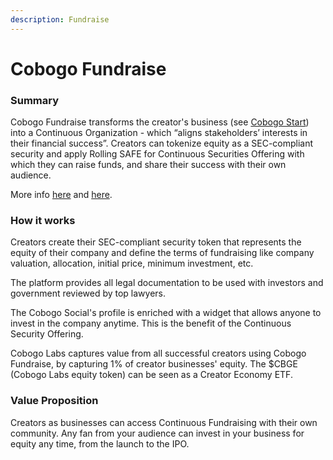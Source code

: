 ```yaml
---
description: Fundraise
---
```


# Cobogo Fundraise

### Summary

Cobogo Fundraise transforms the creator's business (see [Cobogo Start](cobogo-start/)) into a Continuous Organization - which “aligns stakeholders’ interests in their financial success”. Creators can tokenize equity as a SEC-compliant security and apply Rolling SAFE for Continuous Securities Offering with which they can raise funds, and share their success with their own audience.

More info [here](https://github.com/C-ORG/whitepape) and [here](https://github.com/C-ORG/whitepape).

### How it works

Creators create their SEC-compliant security token that represents the equity of their company and define the terms of fundraising like company valuation, allocation, initial price, minimum investment, etc.

The platform provides all legal documentation to be used with investors and government reviewed by top lawyers.

The Cobogo Social's profile is enriched with a widget that allows anyone to invest in the company anytime. This is the benefit of the Continuous Security Offering.

Cobogo Labs captures value from all successful creators using Cobogo Fundraise, by capturing 1% of creator businesses' equity. The $CBGE (Cobogo Labs equity token) can be seen as a Creator Economy ETF.

### Value Proposition

Creators as businesses can access Continuous Fundraising with their own community. Any fan from your audience can invest in your business for equity any time, from the launch to the IPO.


